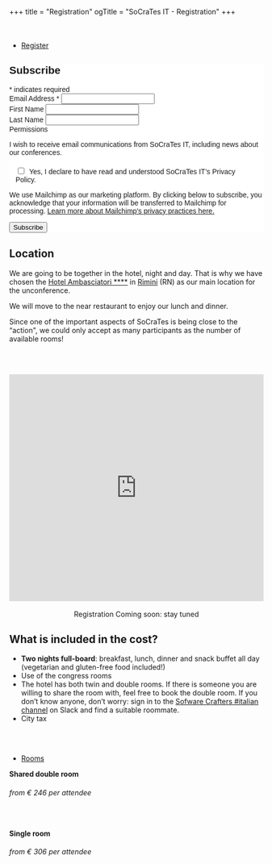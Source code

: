 +++
title = "Registration"
ogTitle = "SoCraTes IT - Registration"
+++


    
<!-- Begin Mailchimp Signup Form -->
<link href="//cdn-images.mailchimp.com/embedcode/classic-071822.css" rel="stylesheet" type="text/css">
<style type="text/css">
	#mc_embed_signup{
		background:#fff; 
		clear:left; 
		font:14px Helvetica,Arial,sans-serif;
	}
</style>
<style type="text/css">
	#mc-embedded-subscribe-form input[type=checkbox] {
		display: inline;
		width: auto;
		margin-right: 10px;
	}
	
	#mergeRow-gdpr {
		margin-top: 20px;
	}
	
	#mergeRow-gdpr fieldset label {
		font-weight: normal;
	}
	
	#mc-embedded-subscribe-form .mc_fieldset {
		border:none;
		min-height: 0px;
		padding-bottom:0px;
	}
</style>

<div class="row schedule schedule-light" style="margin-top:50px; margin-right:0;margin-left:0;">
    <ul class="nav nav-schedule">
        <li><a href="Register" data-toggle="tab">Register</a></li>
    </ul>
	<div id="mc_embed_signup" class="tab-content">
		<form action="https://socrates-conference.us20.list-manage.com/subscribe/post?u=4e24ba7602f7acf9fe79737d3&amp;id=be9dbd9e7a&amp;v_id=3927&amp;f_id=00d46ae4f0" method="post" id="mc-embedded-subscribe-form" name="mc-embedded-subscribe-form" class="validate" target="_blank" novalidate>
			<div id="mc_embed_signup_scroll">
				<h2>Subscribe</h2>
				<div class="indicates-required"><span class="asterisk">*</span> indicates required
				</div>
				<div class="mc-field-group">
					<label for="mce-EMAIL">Email Address  <span class="asterisk">*</span></label>
					<input type="email" value="" name="EMAIL" class="required email" id="mce-EMAIL" required>
					<span id="mce-EMAIL-HELPERTEXT" class="helper_text"></span>
				</div>
				<div class="mc-field-group">
					<label for="mce-FNAME">First Name </label>
					<input type="text" value="" name="FNAME" class="" id="mce-FNAME">
					<span id="mce-FNAME-HELPERTEXT" class="helper_text"></span>
				</div>
				<div class="mc-field-group">
					<label for="mce-LNAME">Last Name </label>
					<input type="text" value="" name="LNAME" class="" id="mce-LNAME">
					<span id="mce-LNAME-HELPERTEXT" class="helper_text"></span>
				</div>
				<div id="mergeRow-gdpr" class="mergeRow gdpr-mergeRow content__gdprBlock mc-field-group">
					<div class="content__gdpr">
						<label>Permissions</label>
						<p>I wish to receive email communications from SoCraTes IT, including news about our conferences.</p>
						<fieldset class="mc_fieldset gdprRequired mc-field-group" name="interestgroup_field">
							<label class="checkbox subfield" for="gdpr_11381"><input type="checkbox" id="gdpr_11381" name="gdpr[11381]" value="Y" class="av-checkbox gdpr"><span>Yes, I declare to have read and understood SoCraTes IT’s Privacy Policy.</span> </label>
						</fieldset>
					</div>
					<div class="content__gdprLegal">
						<p>We use Mailchimp as our marketing platform. By clicking below to subscribe, you acknowledge that your information will be transferred to Mailchimp for processing. <a href="https://mailchimp.com/legal/terms" target="_blank">Learn more about Mailchimp's privacy practices here.</a></p>
					</div>
				</div>
				<div hidden="true"><input type="hidden" name="tags" value="3437323"></div>
				<div id="mce-responses" class="clear foot">
					<div class="response" id="mce-error-response" style="display:none"></div>
					<div class="response" id="mce-success-response" style="display:none"></div>
				</div>    <!-- real people should not fill this in and expect good things - do not remove this or risk form bot signups-->
				<div style="position: absolute; left: -5000px;" aria-hidden="true"><input type="text" name="b_4e24ba7602f7acf9fe79737d3_be9dbd9e7a" tabindex="-1" value=""></div>
				<div class="optionalParent">
					<div class="clear foot">
						<input type="submit" value="Subscribe" name="subscribe" id="mc-embedded-subscribe" class="button">
					</div>
				</div>
			</div>
		</form>
	</div>
</div>
<script type='text/javascript' src='//s3.amazonaws.com/downloads.mailchimp.com/js/mc-validate.js'></script><script type='text/javascript'>(function($) {window.fnames = new Array(); window.ftypes = new Array();fnames[0]='EMAIL';ftypes[0]='email';fnames[1]='FNAME';ftypes[1]='text';fnames[2]='LNAME';ftypes[2]='text';fnames[3]='MMERGE3';ftypes[3]='text';fnames[5]='MMERGE5';ftypes[5]='text';fnames[7]='MMERGE7';ftypes[7]='text';fnames[8]='MMERGE8';ftypes[8]='text';fnames[10]='MMERGE10';ftypes[10]='text';fnames[11]='MMERGE11';ftypes[11]='text';}(jQuery));var $mcj = jQuery.noConflict(true);</script>
<!--End mc_embed_signup-->




## Location
We are going to be together in the hotel, night and day. That is why we have chosen the [Hotel Ambasciatori ****](https://www.hotelambasciatori.it/) in [Rimini](https://www.google.com/maps/place/Hotel+Ambasciatori+Rimini/@44.0688379,12.5779755,17z/data=!3m1!4b1!4m8!3m7!1s0x132cc377163d5c69:0x342e6d3ad7ed633a!5m2!4m1!1i2!8m2!3d44.0689435!4d12.5804307) (RN) as our main location for the unconference.

We will move to the near restaurant to enjoy our lunch and dinner.

Since one of the important aspects of SoCraTes is being close to the “action", we could only accept as many participants as the number of available rooms!

<br/><br/>

<div class="container">
  <div class="intro-text">
    <iframe src="https://www.google.com/maps/embed?pb=!1m18!1m12!1m3!1d2866.7033423208427!2d12.577975515511294!3d44.06883407910921!2m3!1f0!2f0!3f0!3m2!1i1024!2i768!4f13.1!3m3!1m2!1s0x132cc377163d5c69%3A0x342e6d3ad7ed633a!2sHotel%20Ambasciatori%20Rimini!5e0!3m2!1sit!2sch!4v1654065074501!5m2!1sit!2sch" width="100%" height="450" style="border:0;" allowfullscreen="" loading="lazy" referrerpolicy="no-referrer-when-downgrade">
    </iframe> 
  </div>
</div>

<br/>


<center>Registration Coming soon: stay tuned</center>

## What is included in the cost?

* **Two nights full-board**: breakfast, lunch, dinner and snack buffet all day (vegetarian and gluten-free food included!)
* Use of the congress rooms
* The hotel has both twin and double rooms. If there is someone you are willing to share the room with, feel free to book the double room. If you don’t know anyone, don’t worry: sign in to the [Sofware Crafters #italian channel](http://slack.softwarecraftsmanship.org/) on Slack and find a suitable roommate.
* City tax


<br/><br/>

<div class="row schedule schedule-light">
    <ul class="nav nav-schedule">
        <li><a href="Rooms" data-toggle="tab">Rooms</a></li>
    </ul>
    <div class="tab-content">
        <div id="schedule3_day1" class="tab-pane fade active in">
            <div class="panel-group" id="schedule3_day1_timeline">
                <div class="panel schedule-item">
                    <div  class="schedule-item-toggle">
                        <strong class="time highlight">Shared double room</strong>
                        <div class="lecture-icon-wrapper"><span class="fa fa-bed"></span></div>
                        <h6 class="time highlight price">from € 246 per attendee</h6>
                    </div>
                    <div id="schedule3_day1_time1" class="panel-collapse collapse in schedule-item-body">
                        <p class="description">&nbsp;</p>
                    </div>
                </div>
                <div class="panel schedule-item">
                    <div class="schedule-item-toggle">
                        <strong class="time highlight">Single room</strong>
                        <div class="lecture-icon-wrapper"><span class="fa fa-bed"></span></div>
                        <h6 class="time highlight price">from € 306 per attendee</h6>
                    </div>
                    <div id="schedule3_day1_time1" class="panel-collapse collapse in schedule-item-body">
                        <p class="description">&nbsp;</p>
                    </div>
                </div>
            </div>
        </div>
    </div>
    
    
</div>
